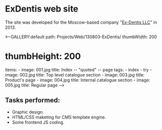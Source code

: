 # ExDentis web site

The site was developed for the Moscow-based company "[Ex-Dentis LLC](http://www.exdentis.ru/)" in 2013.

<--GALLERY:default
  path: Projects/Web/130803-ExDentis/
  thumbWidth: 200
  # thumbHeight: 200
  items:
    -
      image: 001.jpg
      title: Index -- "quoted" -- page
      tags:
        - index
        - try
    -
      image: 002.jpg
      title: Top level catalogue section
    -
      image: 003.jpg
      title: Product's page
    -
      image: 004.jpg
      title: Internal catalogue section
    -
      image: 005.jpg
      title: Regular page
-->

## Tasks performed:

- Graphic design.
- HTML/CSS maketing for CMS template engine.
- Some frontend JS coding.

